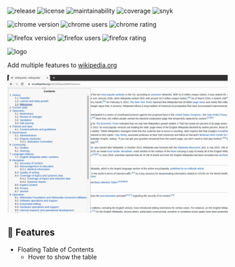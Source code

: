 ![release](https://img.shields.io/github/v/release/bamdadsabbagh/wikipedia-plus--extension)
![license](https://img.shields.io/github/license/bamdadsabbagh/wikipedia-plus--extension)
![maintainability](https://img.shields.io/codeclimate/maintainability/bamdadsabbagh/wikipedia-plus--extension)
![coverage](https://img.shields.io/codeclimate/coverage/bamdadsabbagh/wikipedia-plus--extension)
![snyk](https://img.shields.io/snyk/vulnerabilities/github/bamdadsabbagh/wikipedia-plus--extension)

![chrome version](https://img.shields.io/chrome-web-store/v/kdajpcjipejndikbjabigodoeaaoopkg?label=chrome)
![chrome users](https://img.shields.io/chrome-web-store/users/kdajpcjipejndikbjabigodoeaaoopkg)
![chrome rating](https://img.shields.io/chrome-web-store/stars/kdajpcjipejndikbjabigodoeaaoopkg)

![firefox version](https://img.shields.io/amo/v/wikipedia-plus?label=firefox)
![firefox users](https://img.shields.io/amo/users/wikipedia-plus)
![firefox rating](https://img.shields.io/amo/stars/wikipedia-plus?label=rating)

<img alt="logo" width="80px" src="https://raw.githubusercontent.com/bamdadsabbagh/wikipedia-plus--extension/master/assets/icons/wikipedia-plus-icon.svg">

Add multiple features to <a href="https://www.wikipedia.org">wikipedia.org</a>

![slideshow](assets/screenshots/slideshow.gif)

## 📖 Features

- Floating Table of Contents
  - Hover to show the table
